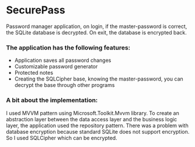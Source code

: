 # SecurePass

Password manager application, on login, if the master-password is correct, the SQLite database is decrypted. On exit, the database is encrypted back.

### The application has the following features:

- Application saves all password changes
- Customizable password generator
- Protected notes
- Creating the SQLCipher base, knowing the master-password, you can decrypt the base through other programs

### A bit about the implementation:
I used MVVM pattern using Microsoft.Toolkit.Mvvm library. To create an abstraction layer between the data access layer and the business logic layer, the application used the repository pattern.
There was a problem with database encryption because standard SQLite does not support encryption. So I used SQLCipher which can be encrypted.
